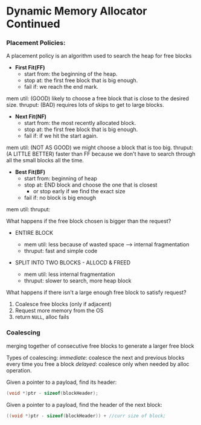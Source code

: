 # Dynamic Memory Allocator Continued

### Placement Policies:

A placement policy is an algorithm used to search the heap for free blocks

- **First Fit(FF)**
  - start from: the beginning of the heap.
  - stop at: the first free block that is big enough.
  - fail if: we reach the end mark.

mem util: (GOOD) likely to choose a free block that is close to the desired size.
thruput: (BAD) requires lots of skips to get to large blocks.

- **Next Fit(NF)**
  - start from: the most recently allocated block.
  - stop at: the first free block that is big enough.
  - fail if: if we hit the start again.

mem util: (NOT AS GOOD) we might choose a block that is too big.
thruput: (A LITTLE BETTER) faster than FF because we don't have to search through all the small blocks all the time.

- **Best Fit(BF)**
  - start from: beginning of heap
  - stop at: END block and choose the one that is closest
    - or stop early if we find the exact size
  - fail if: no block is big enough

mem util: 
thruput:


What happens if the free block chosen is bigger than the request?

- ENTIRE BLOCK
  - mem util: less because of wasted space --> internal fragmentation
  - thruput: fast and simple code

- SPLIT INTO TWO BLOCKS - ALLOCD & FREED
  - mem util: less internal fragmentation
  - thruput: slower to search, more heap block

What happens if there isn't a large enough free block to satisfy request?

1. Coalesce free blocks (only if adjacent)
2. Request more memory from the OS
3. return `NULL`, alloc fails

### Coalescing

merging together of consecutive free blocks to generate a larger free block

Types of coalescing:
*immediate*: coalesce the next and previous blocks every time you free a block
*delayed*: coalesce only when needed by alloc operation.

Given a pointer to a payload, find its header:
```c
(void *)ptr - sizeof(blockHeader); 
```

Given a pointer to a payload, find the header of the next block:
```c
((void *)ptr - sizeof(blockHeader)) + //curr size of block; 
```


